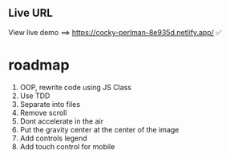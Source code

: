 ## Live URL

View live demo ==> https://cocky-perlman-8e935d.netlify.app/ ✅


# roadmap
1. OOP, rewrite code using JS Class
2. Use TDD
3. Separate into files
4. Remove scroll
5. Dont accelerate in the air
6. Put the gravity center at the center of the image
7. Add controls legend
8. Add touch control for mobile
